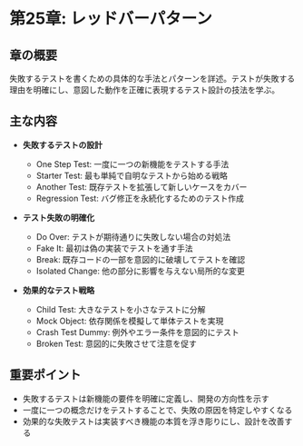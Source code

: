 # 第25章: レッドバーパターン

## 章の概要
失敗するテストを書くための具体的な手法とパターンを詳述。テストが失敗する理由を明確にし、意図した動作を正確に表現するテスト設計の技法を学ぶ。

## 主な内容
- **失敗するテストの設計**
  - One Step Test: 一度に一つの新機能をテストする手法
  - Starter Test: 最も単純で自明なテストから始める戦略
  - Another Test: 既存テストを拡張して新しいケースをカバー
  - Regression Test: バグ修正を永続化するためのテスト作成

- **テスト失敗の明確化**
  - Do Over: テストが期待通りに失敗しない場合の対処法
  - Fake It: 最初は偽の実装でテストを通す手法
  - Break: 既存コードの一部を意図的に破壊してテストを確認
  - Isolated Change: 他の部分に影響を与えない局所的な変更

- **効果的なテスト戦略**
  - Child Test: 大きなテストを小さなテストに分解
  - Mock Object: 依存関係を模擬して単体テストを実現
  - Crash Test Dummy: 例外やエラー条件を意図的にテスト
  - Broken Test: 意図的に失敗させて注意を促す

## 重要ポイント
- 失敗するテストは新機能の要件を明確に定義し、開発の方向性を示す
- 一度に一つの概念だけをテストすることで、失敗の原因を特定しやすくなる
- 効果的な失敗テストは実装すべき機能の本質を浮き彫りにし、設計を改善する